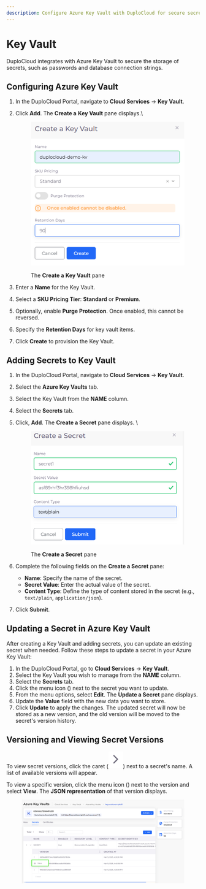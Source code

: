 ```yaml
---
description: Configure Azure Key Vault with DuploCloud for secure secret storage
---
```


# Key Vault

DuploCloud integrates with Azure Key Vault to secure the storage of secrets, such as passwords and database connection strings.

## Configuring Azure Key Vault

1. In the DuploCloud Portal, navigate to **Cloud Services** -> **Key Vault**.
2.  Click **Add**. The **Create a** **Key Vault** pane displays.\


    <div align="left"><figure><img src="../../.gitbook/assets/Screenshot (72).png" alt=""><figcaption><p>The <strong>Create a</strong> <strong>Key Vault</strong> pane</p></figcaption></figure></div>
3. Enter a **Name** for the Key Vault.
4. Select a **SKU Pricing Tier**: **Standard** or **Premium**.
5. Optionally, enable **Purge Protection**. Once enabled, this cannot be reversed.
6. Specify the **Retention Days** for key vault items.
7. Click **Create** to provision the Key Vault.&#x20;

## Adding Secrets to Key Vault

1. In the DuploCloud Portal, navigate to **Cloud Services** -> **Key Vault**.
2. Select the **Azure Key Vaults** tab. &#x20;
3. Select the Key Vault from the **NAME** column.&#x20;
4. Select the **Secrets** tab.
5.  Click, **Add**. The **Create a Secret** pane displays. \


    <div align="left"><figure><img src="../../.gitbook/assets/Screenshot (108).png" alt="" width="453"><figcaption><p>The <strong>Create a Secret</strong> pane</p></figcaption></figure></div>
6. Complete the following fields on the **Create a Secret** pane:
   * **Name**: Specify the name of the secret.
   * **Secret Value**: Enter the actual value of the secret.
   * **Content Type**: Define the type of content stored in the secret (e.g., `text/plain`, `application/json`).
7. Click **Submit**.&#x20;

## Updating a Secret in Azure Key Vault

After creating a Key Vault and adding secrets, you can update an existing secret when needed. Follow these steps to update a secret in your Azure Key Vault:

1. In the DuploCloud Portal, go to **Cloud Services** -> **Key Vault**.
2. Select the Key Vault you wish to manage from the **NAME** column.
3. Select the **Secrets** tab.
4. Click the menu icon (<img src="../../.gitbook/assets/menu icon.avif" alt="" data-size="line">) next to the secret you want to update.
5. From the menu options, select **Edit**. The **Update a Secret** pane displays.
6. Update the **Value** field with the new data you want to store.
7. Click **Update** to apply the changes. The updated secret will now be stored as a new version, and the old version will be moved to the secret's version history.

## **Versioning and Viewing Secret Versions**

To view secret versions, click the caret (<img src="../../.gitbook/assets/Screenshot (111).png" alt="" data-size="line">) next to a secret's name. A list of available versions will appear.

To view a specific version, click the menu icon (<img src="../../.gitbook/assets/menu icon.avif" alt="" data-size="line">) next to the version and select **View**. The **JSON representation** of that version displays.

<figure><img src="../../.gitbook/assets/Screenshot (110) (1).png" alt=""><figcaption></figcaption></figure>
